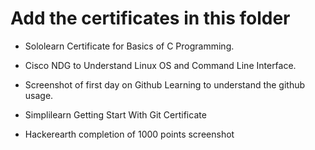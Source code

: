 # Add the certificates in this folder

- Sololearn Certificate for Basics of C Programming.

- Cisco NDG to Understand Linux OS and Command Line Interface.

- Screenshot of first day on Github Learning to understand the github usage.

- Simplilearn Getting Start With Git Certificate

- Hackerearth completion of 1000 points screenshot
